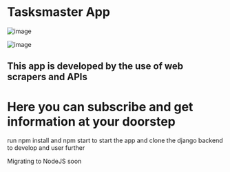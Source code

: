 # Tasksmaster App

![image](https://user-images.githubusercontent.com/44119580/151242843-823a6365-c3da-402e-a1d5-d3983769c020.png)

![image](https://user-images.githubusercontent.com/44119580/151242945-1cff1c91-f648-4c09-9dcc-bc85560e2589.png)

## This app is developed by the use of web scrapers and APIs 

# Here you can subscribe and get information at your doorstep

run npm install and npm start to start the app and clone the django backend to develop and user further

Migrating to NodeJS soon